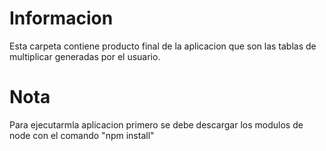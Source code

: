 # Informacion
Esta carpeta contiene producto final de la aplicacion que son las tablas de multiplicar generadas por el usuario.

# Nota
Para ejecutarmla aplicacion primero se debe descargar los modulos de node con el comando "npm install"